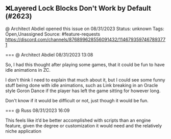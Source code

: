 ## ❌Layered Lock Blocks Don't Work by Default (#2623)
@ Architect Abdiel opened this issue on 08/31/2023
Status: unknown
Tags: Open,Unassigned
Source: #feature-requests https://discord.com/channels/876899628556091432/1146793597467893771


=== @ Architect Abdiel 08/31/2023 13:08

So, I had this thought after playing some games, that it could be fun to have idle animations in ZC.

I don't think I need to explain that much about it, but I could see some funny stuff being done with idle animations, such as Link breaking in an Oracle style Goron Dance if the player has left the game sitting for however long.

Don't know if it would be difficult or not, just though it would be fun.

=== @ Russ 08/31/2023 16:09

This feels like it’d be better accomplished with scripts than an engine feature, given the degree or customization it would need and the relatively niche application
